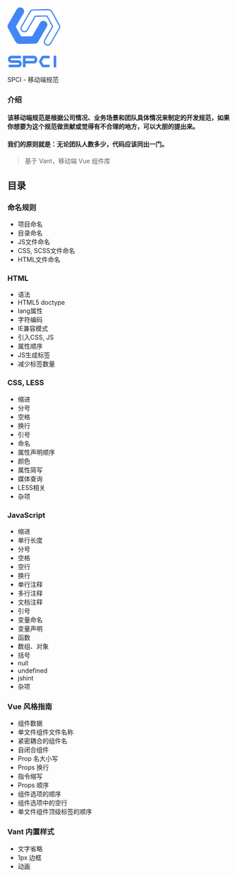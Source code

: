 <div class="card">
  <div class="van-doc-intro">
    <img class="van-doc-intro__logo" style="width: 120px; height: auto; box-shadow: none;" src="./docs/assets/logo.png">
    <p>SPCI - 移动端规范</p>
  </div>
</div>

### 介绍

#### 该移动端规范是根据公司情况、业务场景和团队具体情况来制定的开发规范，如果你想要为这个规范做贡献或觉得有不合理的地方，可以大胆的提出来。
#### 我们的原则就是：无论团队人数多少，代码应该同出一门。

> 基于 Vant，移动端 Vue 组件库

## 目录

### 命名规则

* 项目命名
* 目录命名
* JS文件命名
* CSS, SCSS文件命名
* HTML文件命名

### HTML
* 语法
* HTML5 doctype
* lang属性
* 字符编码
* IE兼容模式
* 引入CSS, JS
* 属性顺序
* JS生成标签
* 减少标签数量

### CSS, LESS
* 缩进
* 分号
* 空格
* 换行
* 引号
* 命名
* 属性声明顺序
* 颜色
* 属性简写
* 媒体查询
* LESS相关
* 杂项

### JavaScript
* 缩进
* 单行长度
* 分号
* 空格
* 空行
* 换行
* 单行注释
* 多行注释
* 文档注释
* 引号
* 变量命名
* 变量声明
* 函数
* 数组、对象
* 括号
* null
* undefined
* jshint
* 杂项

### Vue 风格指南
* 组件数据
* 单文件组件文件名称
* 紧密耦合的组件名
* 自闭合组件
* Prop 名大小写
* Props 换行
* 指令缩写
* Props 顺序
* 组件选项的顺序
* 组件选项中的空行
* 单文件组件顶级标签的顺序

### Vant 内置样式
* 文字省略
* 1px 边框
* 动画